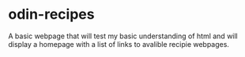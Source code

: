 # odin-recipes
A basic webpage that will test my basic understanding of html
and will display a homepage with a list of links to avalible 
recipie webpages.